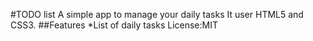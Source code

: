 #TODO list
A simple app to manage your daily tasks
It user HTML5 and CSS3.
##Features
*List of daily tasks
License:MIT
